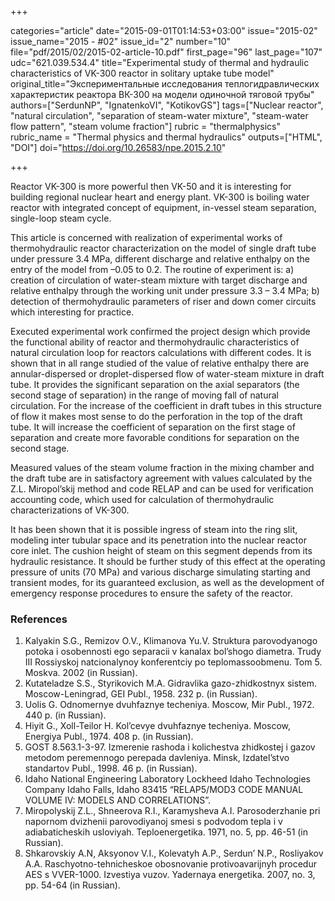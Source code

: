 +++

categories="article"
date="2015-09-01T01:14:53+03:00"
issue="2015-02"
issue_name="2015 - #02"
issue_id="2"
number="10"
file="pdf/2015/02/2015-02-article-10.pdf"
first_page="96"
last_page="107"
udc="621.039.534.4"
title="Experimental study of thermal and hydraulic characteristics of VK-300 reactor in solitary uptake tube model"
original_title="Экспериментальные исследования теплогидравлических характеристик реактора ВК-300 на модели одиночной тяговой трубы"
authors=["SerdunNP", "IgnatenkoVI", "KotikovGS"]
tags=["Nuclear reactor", "natural circulation", "separation of steam-water mixture", "steam-water flow pattern", "steam volume fraction"]
rubric = "thermalphysics"
rubric_name = "Thermal physics and thermal hydraulics"
outputs=["HTML", "DOI"]
doi="https://doi.org/10.26583/npe.2015.2.10"

+++

Reactor VK-300 is more powerful then VK-50 and it is interesting for building regional nuclear heart and energy plant. VK-300 is boiling water reactor with integrated concept of equipment, in-vessel steam separation, single-loop steam cycle.

This article is concerned with realization of experimental works of thermohydraulic reactor characterization on the model of single draft tube under pressure 3.4 MPa, different discharge and relative enthalpy on the entry of the model from –0.05 to 0.2. The routine of experiment is: a) creation of circulation of water-steam mixture with target discharge and relative enthalpy through the working unit under pressure 3.3 – 3.4 MPа; b) detection of thermohydraulic parameters of riser and down comer circuits which interesting for practice.

Executed experimental work confirmed the project design which provide the functional ability of reactor and thermohydraulic characteristics of natural circulation loop for reactors calculations with different codes. It is shown that in all range studied of the value of relative enthalpy there are annular-dispersed or droplet-dispersed flow of water-steam mixture in draft tube. It provides the significant separation on the axial separators (the second stage of separation) in the range of moving fall of natural circulation. For the increase of the coefficient in draft tubes in this structure of flow it makes most sense to do the perforation in the top of the draft tube. It will increase the coefficient of separation on the first stage of separation and create more favorable conditions for separation on the second stage.

Measured values of the steam volume fraction in the mixing chamber and the draft tube are in satisfactory agreement with values calculated by the Z.L. Miropol’skij method and code RELAP and can be used for verification accounting code, which used for calculation of thermohydraulic characterizations of VK-300.

It has been shown that it is possible ingress of steam into the ring slit, modeling inter tubular space and its penetration into the nuclear reactor core inlet. The cushion height of steam on this segment depends from its hydraulic resistance. It should be further study of this effect at the operating pressure of units (70 MPa) and various discharge simulating starting and transient modes, for its guaranteed exclusion, as well as the development of emergency response procedures to ensure the safety of the reactor.

### References

1. Kalyakin S.G., Remizov O.V., Klimanova Yu.V. Struktura parovodyanogo potoka i osobennosti ego separacii v kanalax bol’shogo diametra. Trudy III Rossiyskoj natcionalynoy konferentciy po teplomassoobmenu. Tom 5. Moskva. 2002 (in Russian).
2. Kutateladze S.S., Styrikovich M.A. Gidravlika gazo-zhidkostnyx sistem. Moscow-Leningrad, GEI Publ., 1958. 232 p. (in Russian).
3. Uolis G. Odnomernye dvuhfaznye techeniya. Moscow, Mir Publ., 1972. 440 p. (in Russian).
4. Hiyit G., Xoll-Teilor H. Kol’cevye dvuhfaznye techeniya. Moscow, Energiya Publ., 1974. 408 p. (in Russian).
5. GOST 8.563.1-3-97. Izmerenie rashoda i kolichestva zhidkostej i gazov metodom peremennogo perepada davleniya. Minsk, Izdatel’stvo standartov Publ., 1998. 46 p. (in Russian).
6. Idaho National Engineering Laboratory Lockheed Idaho Technologies Company Idaho Falls, Idaho 83415 “RELAP5/MOD3 CODE MANUAL VOLUME IV: MODELS AND CORRELATIONS”.
7. Miropolyskij Z.L., Shneerova R.I., Karamysheva A.I. Parosoderzhanie pri napornom dvizhenii parovodiyanoj smesi s podvodom tepla i v adiabaticheskih usloviyah. Teploenergetika. 1971, no. 5, pp. 46-51 (in Russian).
8. Shkarovskiy A.N, Aksyonov V.I., Kolevatyh A.P., Serdun’ N.P., Rosliyakov A.A. Raschyotno-tehnicheskoe obosnovanie protivoavarijnyh procedur AES s VVER-1000. Izvestiya vuzov. Yadernaya energetika. 2007, no. 3, pp. 54-64 (in Russian).